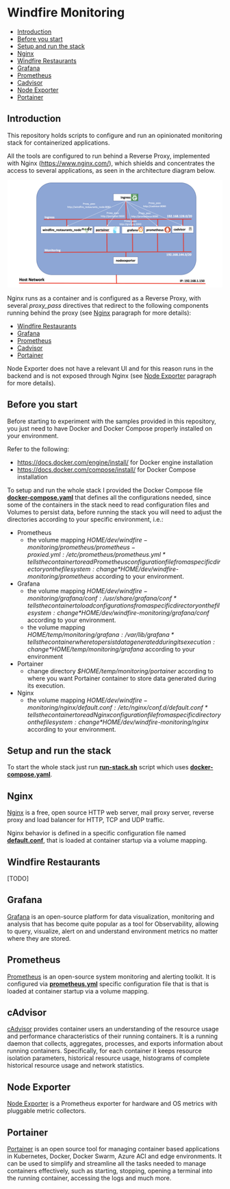 # Windfire Monitoring
- [Introduction](#introduction)
- [Before you start](#before-you-start)
- [Setup and run the stack](#setup-and-run-the-stack)
- [Nginx](#nginx)
- [Windfire Restaurants](#windfire-restaurants)
- [Grafana](#grafana)
- [Prometheus](#prometheus)
- [Cadvisor](#cadvisor)
- [Node Exporter](#node-exporter)
- [Portainer](#portainer)

## Introduction
This repository holds scripts to configure and run an opinionated monitoring stack for containerized applications.

All the tools are configured to run behind a Reverse Proxy, implemented with Nginx (https://www.nginx.com/), which shields and concentrates the access to several applications, as seen in the architecture diagram below.

![](images/architecture.png)

Nginx runs as a container and is configured as a Reverse Proxy, with several *proxy_pass* directives that redirect to the following components running behind the proxy (see [Nginx](#nginx) paragraph for more details):
- [Windfire Restaurants](#windfire-restaurants)
- [Grafana](#grafana)
- [Prometheus](#prometheus)
- [Cadvisor](#cadvisor)
- [Portainer](#portainer)

Node Exporter does not have a relevant UI and for this reason runs in the backend and is not exposed through Nginx (see [Node Exporter](#node-exporter) paragraph for more details).

## Before you start
Before starting to experiment with the samples provided in this repository, you just need to have Docker and Docker Compose properly installed on your environment.

Refer to the following:
- https://docs.docker.com/engine/install/ for Docker engine installation
- https://docs.docker.com/compose/install/ for Docker Compose installation

To setup and run the whole stack I provided the Docker Compose file **[docker-compose.yaml](docker-compose.yaml)** that defines all the configurations needed, since some of the containers in the stack need to read configuration files and Volumes to persist data, before running the stack you will need to adjust the directories according to your specific environment, i.e.:

- Prometheus
    - the volume mapping *$HOME/dev/windfire-monitoring/prometheus/prometheus-proxied.yml:/etc/prometheus/prometheus.yml* tells the container to read Prometheus configuration file from a specific directory on the filesystem: change *$HOME/dev/windfire-monitoring/prometheus* according to your environment.
- Grafana 
    - the volume mapping *$HOME/dev/windfire-monitoring/grafana/conf:/usr/share/grafana/conf* tells the container to load configurations from a specific directory on the filesystem: change *$HOME/dev/windfire-monitoring/grafana/conf* according to your environment.
    - the volume mapping *$HOME/temp/monitoring/grafana:/var/lib/grafana* tells the container where to persist data generated during its execution: change *$HOME/temp/monitoring/grafana* according to your environment
- Portainer
    - change directory *$HOME/temp/monitoring/portainer* according to where you want Portainer container to store data generated during its execution.
- Nginx
    - the volume mapping *$HOME/dev/windfire-monitoring/nginx/default.conf:/etc/nginx/conf.d/default.conf* tells the container to read Nginx configuration file from a specific directory on the filesystem: change *$HOME/dev/windfire-monitoring/nginx* according to your environment.

## Setup and run the stack
To start the whole stack just run **[run-stack.sh](run-stack.sh)** script which uses **[docker-compose.yaml](docker-compose.yaml)**.

## Nginx
[Nginx](https://www.nginx.com/) is a free, open source HTTP web server, mail proxy server, reverse proxy and load balancer for HTTP, TCP and UDP traffic.

Nginx behavior is defined in a specific configuration file named **[default.conf](nginx/default.conf)**, that is loaded at container startup via a volume mapping.

## Windfire Restaurants 
[TODO]

## Grafana
[Grafana](https://grafana.com/) is an open-source platform for data visualization, monitoring and analysis that has become quite popular as a tool for Observability, allowing to query, visualize, alert on and understand environment metrics no matter where they are stored.

## Prometheus
[Prometheus](https://prometheus.io/) is an open-source system monitoring and alerting toolkit. It is configured via **[prometheus.yml](prometheus/prometheus.yml)** specific configuration file that is that is loaded at container startup via a volume mapping.

## cAdvisor
[cAdvisor](https://github.com/google/cadvisor) provides container users an understanding of the resource usage and performance characteristics of their running containers. It is a running daemon that collects, aggregates, processes, and exports information about running containers. Specifically, for each container it keeps resource isolation parameters, historical resource usage, histograms of complete historical resource usage and network statistics.

## Node Exporter
[Node Exporter](https://github.com/prometheus/node_exporter) is a Prometheus exporter for hardware and OS metrics with pluggable metric collectors.

## Portainer
[Portainer](https://www.portainer.io/) is an open source tool for managing container based applications in Kubernetes, Docker, Docker Swarm, Azure ACI and edge environments. It can be used to simplify and streamline all the tasks needed to manage containers effectively, such as starting, stopping, opening a terminal into the running container, accessing the logs and much more.